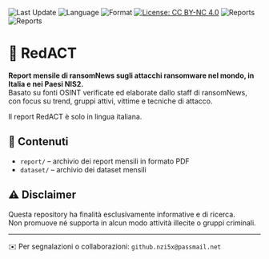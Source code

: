 ![Last Update](https://img.shields.io/badge/Updated-April%202025-blue)
![Language](https://img.shields.io/badge/Lang-Italiano-green)
![Format](https://img.shields.io/badge/Format-PDF%20%7C%20Markdown-lightgrey)
[![License: CC BY-NC 4.0](https://img.shields.io/badge/License-CC%20BY--NC%204.0-lightgrey.svg)](https://creativecommons.org/licenses/by-nc/4.0/)
![Reports](https://img.shields.io/badge/Dataset-2-red)
![Reports](https://img.shields.io/badge/Reports-2-red)



# 📰 RedACT

**Report mensile di ransomNews sugli attacchi ransomware nel mondo, in Italia e nei Paesi NIS2.**  
Basato su fonti OSINT verificate ed elaborate dallo staff di ransomNews, con focus su trend, gruppi attivi, vittime e tecniche di attacco.

Il report RedACT è solo in lingua italiana.

## 📁 Contenuti

- `report/` – archivio dei report mensili in formato PDF
- `dataset/` – archivio dei dataset mensili
 

 
## ⚠️ Disclaimer

Questa repository ha finalità esclusivamente informative e di ricerca.  
Non promuove né supporta in alcun modo attività illecite o gruppi criminali.

---

✉️ Per segnalazioni o collaborazioni: `github.nzi5x@passmail.net`
